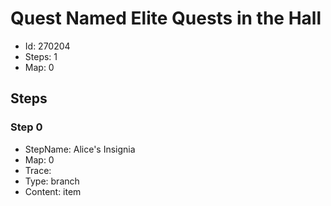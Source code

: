 # Quest Named Elite Quests in the Hall

- Id: 270204
- Steps: 1
- Map: 0

## Steps

### Step 0
- StepName:  Alice's Insignia
- Map:  0
- Trace:  
- Type:  branch
- Content:  item


